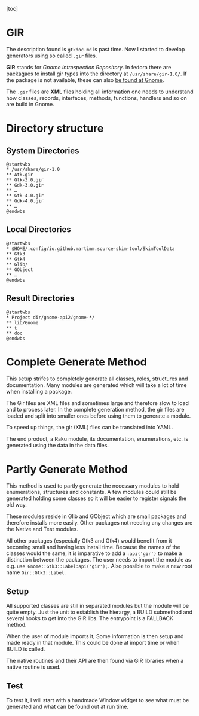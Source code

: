[toc]

# GIR

The description found is `gtkdoc.md` is past time. Now I started to develop generators using so called `.gir` files.

**GIR** stands for _Gnome Introspection Repository_. In fedora there are packagaes to install gir types into the directory at `/usr/share/gir-1.0/`. If the package is not available, these can also [be found at Gnome]().

The `.gir` files are **XML** files holding all information one needs to understand how classes, records, interfaces, methods, functions, handlers and so on are build in Gnome.


# Directory structure

## System Directories
```plantuml
@startwbs
* /usr/share/gir-1.0
** Atk.gir
** Gtk-3.0.gir
** Gdk-3.0.gir
** …
** Gtk-4.0.gir
** Gdk-4.0.gir
** …
@endwbs
```

## Local Directories
```plantuml
@startwbs
* $HOME/.config/io.github.martimm.source-skim-tool/SkimToolData
** Gtk3
** Gtk4
** Glib/
** GObject
** …
@endwbs
```

## Result Directories
```plantuml
@startwbs
* Project dir/gnome-api2/gnome-*/
** lib/Gnome
** t
** doc
@endwbs
```

# Complete Generate Method
This setup strifes to completely generate all classes, roles, structures and documentation. Many modules are generated which will take a lot of time when installing a package.

The Gir files are XML files and sometimes large and therefore slow to load and to process later. In the complete generation method, the gir files are loaded and split into smaller ones before using them to generate a module.

To speed up things, the gir (XML) files can be translated into YAML.

The end product, a Raku module, its documentation, enumerations, etc. is generated using the data in the data files.


# Partly Generate Method
This method is used to partly generate the necessary modules to hold enumerations, structures and constants. A few modules could still be generated holding some classes so it will be easier to register signals the old way.

These modules reside in Glib and GObject which are small packages and therefore installs more easily. Other packages not needing any changes are the Native and Test modules.

All other packages (especially Gtk3 and Gtk4) would benefit from it becoming small and having less install time. Because the names of the classes would the same, it is imparative to add a `:api('gir')` to make a distinction between the packages. The user needs to import the module as e.g. `use Gnome::Gtk3::Label:api('gir');`. Also possible to make a new root name `Gir::Gtk3::Label`.

## Setup

All supported classes are still in separated modules but the module will be quite empty. Just the unit to establish the hierargy, a BUILD submethod and several hooks to get into the GIR libs. The entrypoint is a FALLBACK method.

When the user of module imports it, Some information is then setup and made ready in that module. This could be done at import time or when BUILD is called.

The native routines and their API are then found via GIR libraries when a native routine is used.




## Test
To test it, I will start with a handmade Window widget to see what must be generated and what can be found out at run time.